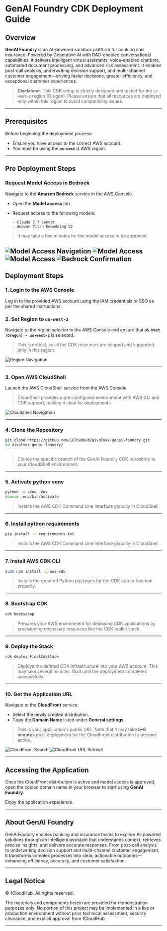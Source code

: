 # GenAI Foundry CDK Deployment Guide
 
## Overview
 
**GenAI Foundry** is an AI-powered sandbox platform for banking and insurance. Powered by Generative AI with RAG-enabled conversational capabilities, it delivers intelligent virtual assistants, voice-enabled chatbots, automated document processing, and advanced risk assessment. It enables post-call analysis, underwriting decision support, and multi-channel customer engagement—driving faster decisions, greater efficiency, and exceptional customer experiences.
 
> **Disclaimer**: This CDK setup is strictly designed and tested for the `us-west-2` region (Oregon). Please ensure that all resources are deployed only within this region to avoid compatibility issues.
 
---
 
## Prerequisites
 
Before beginning the deployment process:
 
* Ensure you have access to the correct AWS account.
* You must be using the **`us-west-2`** AWS region.
 
---
 
## Pre Deployment Steps
 
### Request Model Access in Bedrock
 
Navigate to the **Amazon Bedrock** service in the AWS Console.
 
* Open the **Model access** tab.
* Request access to the following models:
 
  ```
  - Claude 3.7 Sonnet
  - Amazon Titan Embedding V2
  ```
 
> It may take a few minutes for the model access to be approved.
 
![Model Access Navigation](./assets/model_access_1.jpg)
![Model Access](./assets/enable-model.png)
![Model Access](./assets/request-for-access.png)
![Bedrock Confirmation](./assets/bedrock-confirmation-page.png)
---
 
## Deployment Steps
 
### 1. Login to the AWS Console
 
Log in to the provided AWS account using the IAM credentials or SSO as per the shared instructions.
 
### 2. Set Region to `us-west-2`
 
Navigate to the region selector in the AWS Console and ensure that **`US West (Oregon) - us-west-2`** is selected.
 
> This is critical, as all the CDK resources are scoped and supported only in this region.
 
![Region Navigation](./assets/region.jpg)
 
---
 
### 3. Open AWS CloudShell
 
Launch the AWS CloudShell service from the AWS Console.
 
> CloudShell provides a pre-configured environment with AWS CLI and CDK support, making it ideal for deployments.
 
![Cloudshell Navigation](./assets/cloudshell.jpg)
 
---
 
### 4. Clone the Repository
 
```bash
git clone https://github.com/1CloudHub/aivolvex-genai-foundry.git
cd aivolvex-genai-foundry/
 
```
 
> Clones the specific branch of the GenAI Foundry CDK repository to your CloudShell environment.
 
---
 
### 5. Activate python venv
 
```bash
python -m venv .env
source .env/bin/activate
```
 
> Installs the AWS CDK Command Line Interface globally in CloudShell.
 
---
 
### 6. Install python requirements
 
```bash
pip install -r requirements.txt
```
 
> Installs the AWS CDK Command Line Interface globally in CloudShell.
 
---
 
### 7. Install AWS CDK CLI
 
```bash
sudo npm install -g aws-cdk
```
 
> Installs the required Python packages for the CDK app to function properly.
 
---
 
### 8. Bootstrap CDK
 
```bash
cdk bootstrap
```
 
> Prepares your AWS environment for deploying CDK applications by provisioning necessary resources like the CDK toolkit stack.
 
---
 
### 9. Deploy the Stack
 
```bash
cdk deploy FinalCdkStack
```
 
> Deploys the defined CDK infrastructure into your AWS account. This may take several minutes. Wait until the deployment completes successfully.
 
---
 
 
 
### 10. Get the Application URL
 
Navigate to the **CloudFront** service.
 
* Select the newly created distribution.
* Copy the **Domain Name** listed under **General settings**.
 
> This is your application's public URL. Note that it may take **5–6 minutes** post-deployment for the CloudFront distribution to become active.
 
![CloudFront Search](./assets/search_cloudfront.png)
![Cloudfront URL Retrival](./assets/domain_name.png)
 
---
 
## Accessing the Application
 
Once the CloudFront distribution is active and model access is approved, open the copied domain name in your browser to start using **GenAI Foundry**.
 
Enjoy the application experience.
 
---
 
## About GenAI Foundry
 
GenAIFoundry enables banking and insurance teams to explore AI-powered solutions through an intelligent assistant that understands context, retrieves precise insights, and delivers accurate responses. From post-call analysis to underwriting decision support and multi-channel customer engagement, it transforms complex processes into clear, actionable outcomes—enhancing efficiency, accuracy, and customer satisfaction.
 
---
 
## Legal Notice
 
© 1CloudHub. All rights reserved.
 
The materials and components herein are provided for demonstration purposes only. No portion of this project may be implemented in a live or production environment without prior technical assessment, security clearance, and explicit approval from 1CloudHub
 
---
 
